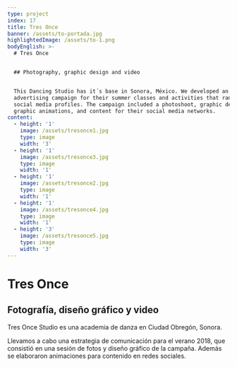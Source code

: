 ```yaml
---
type: project
index: 17
title: Tres Once
banner: /assets/to-portada.jpg
highlightedImage: /assets/to-1.png
bodyEnglish: >-
  # Tres Once


  ## Photography, graphic design and video


  This Dancing Studio has it´s base in Sonora, México. We developed an
  advertising campaign for their summer classes and activities that ran in their
  social media profiles. The campaign included a photoshoot, graphic design,
  graphic animations, and content for their social media networks.
content:
  - height: '1'
    image: /assets/tresonce1.jpg
    type: image
    width: '3'
  - height: '1'
    image: /assets/tresonce3.jpg
    type: image
    width: '1'
  - height: '1'
    image: /assets/tresonce2.jpg
    type: image
    width: '1'
  - height: '1'
    image: /assets/tresonce4.jpg
    type: image
    width: '1'
  - height: '3'
    image: /assets/tresonce5.jpg
    type: image
    width: '3'
---
```

# Tres Once

## Fotografía, diseño gráfico y video

Tres Once Studio es una academia de danza en Ciudad Obregón, Sonora.

Llevamos a cabo una estrategia de comunicación para el verano 2018, que consistió en una sesión de fotos y diseño gráfico de la campaña. Además se elaboraron animaciones para contenido en redes sociales.
